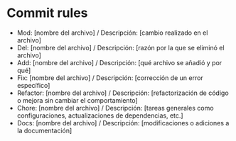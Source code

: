 # Commit rules

- Mod: [nombre del archivo] / Descripción: [cambio realizado en el archivo]
- Del: [nombre del archivo] / Descripción: [razón por la que se eliminó el archivo]
- Add: [nombre del archivo] / Descripción: [qué archivo se añadió y por qué]
- Fix: [nombre del archivo] / Descripción: [corrección de un error específico]
- Refactor: [nombre del archivo] / Descripción: [refactorización de código o mejora sin cambiar el comportamiento]
- Chore: [nombre del archivo] / Descripción: [tareas generales como configuraciones, actualizaciones de dependencias, etc.]
- Docs: [nombre del archivo] / Descripción: [modificaciones o adiciones a la documentación]